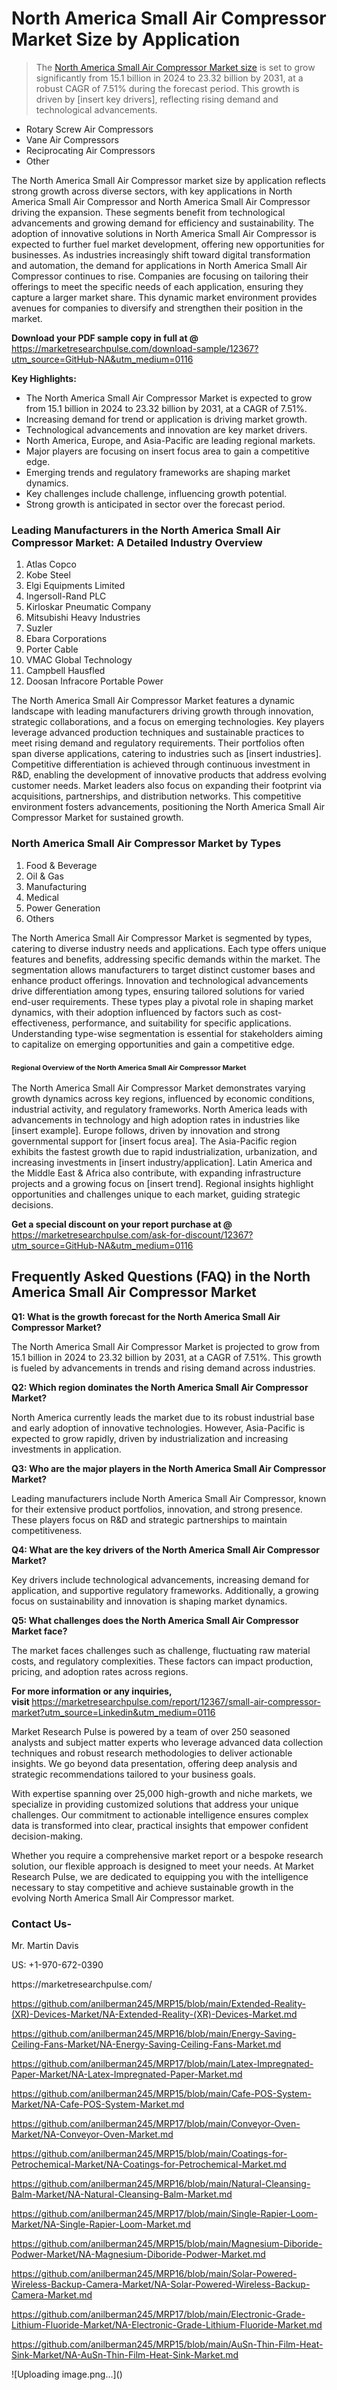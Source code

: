 <h1>North America Small Air Compressor Market&nbsp;Size by Application</h1><blockquote><p>The <a href="https://marketresearchpulse.com/download-sample/12367?utm_source=GitHub-NA&amp;utm_medium=0116">North America Small Air Compressor Market size</a> is set to grow significantly from 15.1 billion in 2024 to 23.32 billion by 2031, at a robust CAGR of 7.51% during the forecast period. This growth is driven by [insert key drivers], reflecting rising demand and technological advancements.</p></blockquote><ul><li>Rotary Screw Air Compressors<li> Vane Air Compressors<li> Reciprocating Air Compressors<li> Other</li></ul><p>The North America Small Air Compressor market size by application reflects strong growth across diverse sectors, with key applications in North America Small Air Compressor and North America Small Air Compressor driving the expansion. These segments benefit from technological advancements and growing demand for efficiency and sustainability. The adoption of innovative solutions in North America Small Air Compressor is expected to further fuel market development, offering new opportunities for businesses. As industries increasingly shift toward digital transformation and automation, the demand for applications in North America Small Air Compressor continues to rise. Companies are focusing on tailoring their offerings to meet the specific needs of each application, ensuring they capture a larger market share. This dynamic market environment provides avenues for companies to diversify and strengthen their position in the market.</p><p><strong>Download your PDF sample copy in full at @ </strong><a href="https://marketresearchpulse.com/download-sample/12367?utm_source=GitHub-NA&amp;utm_medium=0116">https://marketresearchpulse.com/download-sample/12367?utm_source=GitHub-NA&amp;utm_medium=0116</a></p><p><strong>Key Highlights: </strong></p><ul><li>The North America Small Air Compressor Market is expected to grow from 15.1 billion in 2024 to 23.32 billion by 2031, at a CAGR of 7.51%.</li><li>Increasing demand for trend or application is driving market growth.</li><li>Technological advancements and innovation are key market drivers.</li><li>North America, Europe, and Asia-Pacific are leading regional markets.</li><li>Major players are focusing on insert focus area to gain a competitive edge.</li><li>Emerging trends and regulatory frameworks are shaping market dynamics.</li><li>Key challenges include challenge, influencing growth potential.</li><li>Strong growth is anticipated in sector over the forecast period.</li></ul><h3>Leading Manufacturers in the North America Small Air Compressor Market: A Detailed Industry Overview</h3><ol><li>Atlas Copco</li><li>Kobe Steel</li><li>Elgi Equipments Limited</li><li>Ingersoll-Rand PLC</li><li>Kirloskar Pneumatic Company</li><li>Mitsubishi Heavy Industries</li><li>Suzler</li><li>Ebara Corporations</li><li>Porter Cable</li><li>VMAC Global Technology</li><li>Campbell Hausfled</li><li>Doosan Infracore Portable Power</li></ol><div class="flex max-w-full flex-col flex-grow"><div class="min-h-8 text-message flex w-full flex-col items-end gap-2 whitespace-normal break-words [.text-message+&amp;]:mt-5" dir="auto" data-message-author-role="assistant" data-message-id="fd8432e4-4910-450d-b182-61b7bfb0a01f" data-message-model-slug="gpt-4o"><div class="flex w-full flex-col gap-1 empty:hidden first:pt-[3px]"><div class="markdown prose w-full break-words dark:prose-invert light"><p>The North America Small Air Compressor Market features a dynamic landscape with leading manufacturers driving growth through innovation, strategic collaborations, and a focus on emerging technologies. Key players leverage advanced production techniques and sustainable practices to meet rising demand and regulatory requirements. Their portfolios often span diverse applications, catering to industries such as [insert industries]. Competitive differentiation is achieved through continuous investment in R&amp;D, enabling the development of innovative products that address evolving customer needs. Market leaders also focus on expanding their footprint via acquisitions, partnerships, and distribution networks. This competitive environment fosters advancements, positioning the North America Small Air Compressor Market for sustained growth.</p></div></div></div></div><h3>North America Small Air Compressor Market by Types</h3><ol><li>Food & Beverage<li> Oil & Gas<li> Manufacturing<li> Medical<li> Power Generation<li> Others</li></ol><div class="flex max-w-full flex-col flex-grow"><div class="min-h-8 text-message flex w-full flex-col items-end gap-2 whitespace-normal break-words [.text-message+&amp;]:mt-5" dir="auto" data-message-author-role="assistant" data-message-id="084470be-0bb7-4664-bddf-5156b4f41249" data-message-model-slug="gpt-4o-mini"><div class="flex w-full flex-col gap-1 empty:hidden first:pt-[3px]"><div class="markdown prose w-full break-words dark:prose-invert light"><p>The North America Small Air Compressor Market is segmented by types, catering to diverse industry needs and applications. Each type offers unique features and benefits, addressing specific demands within the market. The segmentation allows manufacturers to target distinct customer bases and enhance product offerings. Innovation and technological advancements drive differentiation among types, ensuring tailored solutions for varied end-user requirements. These types play a pivotal role in shaping market dynamics, with their adoption influenced by factors such as cost-effectiveness, performance, and suitability for specific applications. Understanding type-wise segmentation is essential for stakeholders aiming to capitalize on emerging opportunities and gain a competitive edge.</p></div></div></div></div><h3><span style="font-size: 11px;">Regional Overview of the North America Small Air Compressor Market</span></h3><div class="flex max-w-full flex-col flex-grow"><div class="min-h-8 text-message flex w-full flex-col items-end gap-2 whitespace-normal break-words [.text-message+&amp;]:mt-5" dir="auto" data-message-author-role="assistant" data-message-id="e9038762-ce64-4e30-91c9-9bd413514231" data-message-model-slug="gpt-4o-mini"><div class="flex w-full flex-col gap-1 empty:hidden first:pt-[3px]"><div class="markdown prose w-full break-words dark:prose-invert light"><p>The North America Small Air Compressor Market demonstrates varying growth dynamics across key regions, influenced by economic conditions, industrial activity, and regulatory frameworks. North America leads with advancements in technology and high adoption rates in industries like [insert example]. Europe follows, driven by innovation and strong governmental support for [insert focus area]. The Asia-Pacific region exhibits the fastest growth due to rapid industrialization, urbanization, and increasing investments in [insert industry/application]. Latin America and the Middle East &amp; Africa also contribute, with expanding infrastructure projects and a growing focus on [insert trend]. Regional insights highlight opportunities and challenges unique to each market, guiding strategic decisions.</p></div></div></div></div><p><strong>Get a special discount on your report purchase at @ </strong><a href="https://marketresearchpulse.com/ask-for-discount/12367?utm_source=GitHub-NA&amp;utm_medium=0116">https://marketresearchpulse.com/ask-for-discount/12367?utm_source=GitHub-NA&amp;utm_medium=0116</a></p><h2>Frequently Asked Questions (FAQ) in the North America Small Air Compressor Market</h2><p><strong>Q1: What is the growth forecast for the North America Small Air Compressor Market?</strong></p><p>The North America Small Air Compressor Market is projected to grow from 15.1 billion in 2024 to 23.32 billion by 2031, at a CAGR of 7.51%. This growth is fueled by advancements in trends and rising demand across industries.</p><p><strong>Q2: Which region dominates the North America Small Air Compressor Market?</strong></p><p>North America currently leads the market due to its robust industrial base and early adoption of innovative technologies. However, Asia-Pacific is expected to grow rapidly, driven by industrialization and increasing investments in application.</p><p><strong>Q3: Who are the major players in the North America Small Air Compressor Market?</strong></p><p>Leading manufacturers include North America Small Air Compressor, known for their extensive product portfolios, innovation, and strong presence. These players focus on R&amp;D and strategic partnerships to maintain competitiveness.</p><p><strong>Q4: What are the key drivers of the North America Small Air Compressor Market?</strong></p><p>Key drivers include technological advancements, increasing demand for application, and supportive regulatory frameworks. Additionally, a growing focus on sustainability and innovation is shaping market dynamics.</p><p><strong>Q5: What challenges does the North America Small Air Compressor Market face?</strong></p><p>The market faces challenges such as challenge, fluctuating raw material costs, and regulatory complexities. These factors can impact production, pricing, and adoption rates across regions.</p><p><strong>For more information or any inquiries, visit&nbsp;</strong><a href="https://marketresearchpulse.com/report/12367/small-air-compressor-market?utm_source=Linkedin&utm_medium=0116">https://marketresearchpulse.com/report/12367/small-air-compressor-market?utm_source=Linkedin&utm_medium=0116</a></p><p>Market Research Pulse is powered by a team of over 250 seasoned analysts and subject matter experts who leverage advanced data collection techniques and robust research methodologies to deliver actionable insights. We go beyond data presentation, offering deep analysis and strategic recommendations tailored to your business goals.</p><p>With expertise spanning over 25,000 high-growth and niche markets, we specialize in providing customized solutions that address your unique challenges. Our commitment to actionable intelligence ensures complex data is transformed into clear, practical insights that empower confident decision-making.</p><p>Whether you require a comprehensive market report or a bespoke research solution, our flexible approach is designed to meet your needs. At Market Research Pulse, we are dedicated to equipping you with the intelligence necessary to stay competitive and achieve sustainable growth in the evolving North America Small Air Compressor market.</p><h3><strong>Contact Us-</strong></h3><p>Mr. Martin Davis</p><p>US: +1-970-672-0390</p><p>https://marketresearchpulse.com/</p><p><a href="https://github.com/anilberman245/MRP15/blob/main/Extended-Reality-(XR)-Devices-Market/NA-Extended-Reality-(XR)-Devices-Market.md">https://github.com/anilberman245/MRP15/blob/main/Extended-Reality-(XR)-Devices-Market/NA-Extended-Reality-(XR)-Devices-Market.md</a></p><p><a href="https://github.com/anilberman245/MRP16/blob/main/Energy-Saving-Ceiling-Fans-Market/NA-Energy-Saving-Ceiling-Fans-Market.md">https://github.com/anilberman245/MRP16/blob/main/Energy-Saving-Ceiling-Fans-Market/NA-Energy-Saving-Ceiling-Fans-Market.md</a></p><p><a href="https://github.com/anilberman245/MRP17/blob/main/Latex-Impregnated-Paper-Market/NA-Latex-Impregnated-Paper-Market.md">https://github.com/anilberman245/MRP17/blob/main/Latex-Impregnated-Paper-Market/NA-Latex-Impregnated-Paper-Market.md</a></p><p><a href="https://github.com/anilberman245/MRP15/blob/main/Cafe-POS-System-Market/NA-Cafe-POS-System-Market.md">https://github.com/anilberman245/MRP15/blob/main/Cafe-POS-System-Market/NA-Cafe-POS-System-Market.md</a></p><p><a href="https://github.com/anilberman245/MRP17/blob/main/Conveyor-Oven-Market/NA-Conveyor-Oven-Market.md">https://github.com/anilberman245/MRP17/blob/main/Conveyor-Oven-Market/NA-Conveyor-Oven-Market.md</a></p><p><a href="https://github.com/anilberman245/MRP15/blob/main/Coatings-for-Petrochemical-Market/NA-Coatings-for-Petrochemical-Market.md">https://github.com/anilberman245/MRP15/blob/main/Coatings-for-Petrochemical-Market/NA-Coatings-for-Petrochemical-Market.md</a></p><p><a href="https://github.com/anilberman245/MRP16/blob/main/Natural-Cleansing-Balm-Market/NA-Natural-Cleansing-Balm-Market.md">https://github.com/anilberman245/MRP16/blob/main/Natural-Cleansing-Balm-Market/NA-Natural-Cleansing-Balm-Market.md</a></p><p><a href="https://github.com/anilberman245/MRP17/blob/main/Single-Rapier-Loom-Market/NA-Single-Rapier-Loom-Market.md">https://github.com/anilberman245/MRP17/blob/main/Single-Rapier-Loom-Market/NA-Single-Rapier-Loom-Market.md</a></p><p><a href="https://github.com/anilberman245/MRP15/blob/main/Magnesium-Diboride-Podwer-Market/NA-Magnesium-Diboride-Podwer-Market.md">https://github.com/anilberman245/MRP15/blob/main/Magnesium-Diboride-Podwer-Market/NA-Magnesium-Diboride-Podwer-Market.md</a></p><p><a href="https://github.com/anilberman245/MRP16/blob/main/Solar-Powered-Wireless-Backup-Camera-Market/NA-Solar-Powered-Wireless-Backup-Camera-Market.md">https://github.com/anilberman245/MRP16/blob/main/Solar-Powered-Wireless-Backup-Camera-Market/NA-Solar-Powered-Wireless-Backup-Camera-Market.md</a></p><p><a href="https://github.com/anilberman245/MRP17/blob/main/Electronic-Grade-Lithium-Fluoride-Market/NA-Electronic-Grade-Lithium-Fluoride-Market.md">https://github.com/anilberman245/MRP17/blob/main/Electronic-Grade-Lithium-Fluoride-Market/NA-Electronic-Grade-Lithium-Fluoride-Market.md</a></p><p><a href="https://github.com/anilberman245/MRP15/blob/main/AuSn-Thin-Film-Heat-Sink-Market/NA-AuSn-Thin-Film-Heat-Sink-Market.md">https://github.com/anilberman245/MRP15/blob/main/AuSn-Thin-Film-Heat-Sink-Market/NA-AuSn-Thin-Film-Heat-Sink-Market.md</a></p>
![Uploading image.png…]()

